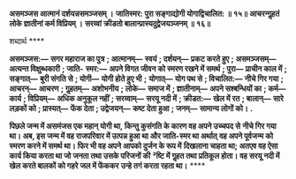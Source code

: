 **असमञ्जस आत्मानं दर्शयन्नसमञ्जसम् ।** **जातिस्मर: पुरा सङ्गाद्योगी योगाद्विचालित: ॥ १५॥** **आचरन्गॢहतं लोके ज्ञातीनां कर्म विप्रियम् ।** **सरय्वां क्रीडतो बालान्प्रास्यदुद्वेजयञ्जनम् ॥ १६॥** 

शब्दार्थ **** 

**असमञ्जस:—** **सगर महाराज का पुत्र** **; आत्मानम्—** **स्वयं** **; दर्शयन्—** **प्रकट करते हुए** **; असमञ्जसम्—** **अत्यन्त विक्षुब्धकारी** **; जाति-** **स्मर:—** **अपने विगत जीवन को स्मरण रखने में समर्थ** **; पुरा—** **प्राचीन काल में** **; सङ्गात्—** **बुरी संगति से** **; योगी—** **योगी होते हुए भी** **;** **योगात्—** **योग पथ से** **; विचालित:—** **नीचे गिर गया** **; आचरन्—** **आचरण** **; गॢहतम्—** **अशोभनीय** **; लोके—** **समाज में** **; ज्ञातीनाम्—** **अपने सश्बन्धियों का** **; कर्म—** **कार्य** **; विप्रियम्—** **अधिक अनुकूल नहीं** **; सरय्वाम्—** **सरयू नदी में** **; क्रीडत:—** **खेल में रत** **; बालान्—** **सारे** **लड़कों को** **; प्रास्यत्—** **फेंक देता** **; उद्वेजयन्—** **कष्ट देता हुआ** **; जनम्—** **सामान्य लोगों को।** **.** 

**पिछले जन्म में असमंजस एक महान् योगी था, किन्तु कुसंगति के कारण वह अपने उच्चपद से** **नीचे गिर गया था। अब, इस जन्म में वह राजपरिवार में उत्पन्न हुआ था और जाति-स्मर था अर्थात्** **वह अपने पूर्वजन्म को स्मरण करने में समर्थ था। फिर भी वह अपने आपको दुर्जन के रूप में** **दिखलाना चाहता था; अतएव वह ऐसा कार्य किया करता था जो जनता तथा उसके परिजनों की** **²ष्टि में गॢहत तथा प्रतिकूल होता। वह सरयू नदी में खेल करते बालकों को गहरे जल में फेंककर** **उन्हे तगं करता रहता था।** **** 